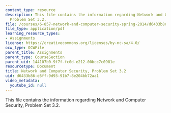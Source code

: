 ```yaml
---
content_type: resource
description: This file contains the information regarding Network and Computer Security,
  Problem Set 3.2.
file: /courses/6-857-network-and-computer-security-spring-2014/d6433b86e5ff9d9391b78e204bb72aa1_MIT6_857S14_3.2.pdf
file_type: application/pdf
learning_resource_types:
- Assignments
license: https://creativecommons.org/licenses/by-nc-sa/4.0/
ocw_type: OCWFile
parent_title: Assignments
parent_type: CourseSection
parent_uid: 144107b0-9f7f-fc0d-e212-00bcc7c0981e
resourcetype: Document
title: Network and Computer Security, Problem Set 3.2
uid: d6433b86-e5ff-9d93-91b7-8e204bb72aa1
video_metadata:
  youtube_id: null
---
```

This file contains the information regarding Network and Computer Security, Problem Set 3.2.